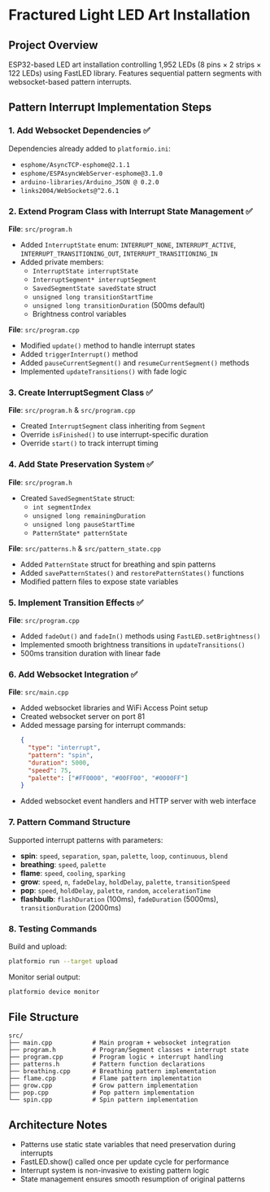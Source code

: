 # Fractured Light LED Art Installation

## Project Overview
ESP32-based LED art installation controlling 1,952 LEDs (8 pins × 2 strips × 122 LEDs) using FastLED library. Features sequential pattern segments with websocket-based pattern interrupts.

## Pattern Interrupt Implementation Steps

### 1. Add Websocket Dependencies ✅
Dependencies already added to `platformio.ini`:
- `esphome/AsyncTCP-esphome@2.1.1`
- `esphome/ESPAsyncWebServer-esphome@3.1.0` 
- `arduino-libraries/Arduino_JSON @ 0.2.0`
- `links2004/WebSockets@^2.6.1`

### 2. Extend Program Class with Interrupt State Management ✅
**File**: `src/program.h`
- Added `InterruptState` enum: `INTERRUPT_NONE`, `INTERRUPT_ACTIVE`, `INTERRUPT_TRANSITIONING_OUT`, `INTERRUPT_TRANSITIONING_IN`
- Added private members:
  - `InterruptState interruptState`
  - `InterruptSegment* interruptSegment` 
  - `SavedSegmentState savedState` struct
  - `unsigned long transitionStartTime`
  - `unsigned long transitionDuration` (500ms default)
  - Brightness control variables

**File**: `src/program.cpp`
- Modified `update()` method to handle interrupt states
- Added `triggerInterrupt()` method
- Added `pauseCurrentSegment()` and `resumeCurrentSegment()` methods
- Implemented `updateTransitions()` with fade logic

### 3. Create InterruptSegment Class ✅
**File**: `src/program.h` & `src/program.cpp`
- Created `InterruptSegment` class inheriting from `Segment`
- Override `isFinished()` to use interrupt-specific duration
- Override `start()` to track interrupt timing

### 4. Add State Preservation System ✅
**File**: `src/program.h`
- Created `SavedSegmentState` struct:
  - `int segmentIndex`
  - `unsigned long remainingDuration` 
  - `unsigned long pauseStartTime`
  - `PatternState* patternState`

**File**: `src/patterns.h` & `src/pattern_state.cpp`
- Added `PatternState` struct for breathing and spin patterns
- Added `savePatternStates()` and `restorePatternStates()` functions
- Modified pattern files to expose state variables

### 5. Implement Transition Effects ✅
**File**: `src/program.cpp`
- Added `fadeOut()` and `fadeIn()` methods using `FastLED.setBrightness()`
- Implemented smooth brightness transitions in `updateTransitions()`
- 500ms transition duration with linear fade

### 6. Add Websocket Integration ✅
**File**: `src/main.cpp`
- Added websocket libraries and WiFi Access Point setup
- Created websocket server on port 81
- Added message parsing for interrupt commands:
  ```json
  {
    "type": "interrupt",
    "pattern": "spin",
    "duration": 5000,
    "speed": 75,
    "palette": ["#FF0000", "#00FF00", "#0000FF"]
  }
  ```
- Added websocket event handlers and HTTP server with web interface

### 7. Pattern Command Structure
Supported interrupt patterns with parameters:
- **spin**: `speed`, `separation`, `span`, `palette`, `loop`, `continuous`, `blend`
- **breathing**: `speed`, `palette`
- **flame**: `speed`, `cooling`, `sparking`
- **grow**: `speed`, `n`, `fadeDelay`, `holdDelay`, `palette`, `transitionSpeed`
- **pop**: `speed`, `holdDelay`, `palette`, `random`, `accelerationTime`
- **flashbulb**: `flashDuration` (100ms), `fadeDuration` (5000ms), `transitionDuration` (2000ms)

### 8. Testing Commands
Build and upload:
```bash
platformio run --target upload
```

Monitor serial output:
```bash
platformio device monitor
```

## File Structure
```
src/
├── main.cpp           # Main program + websocket integration
├── program.h          # Program/Segment classes + interrupt state
├── program.cpp        # Program logic + interrupt handling  
├── patterns.h         # Pattern function declarations
├── breathing.cpp      # Breathing pattern implementation
├── flame.cpp          # Flame pattern implementation
├── grow.cpp           # Grow pattern implementation
├── pop.cpp            # Pop pattern implementation
└── spin.cpp           # Spin pattern implementation
```

## Architecture Notes
- Patterns use static state variables that need preservation during interrupts
- FastLED.show() called once per update cycle for performance
- Interrupt system is non-invasive to existing pattern logic
- State management ensures smooth resumption of original patterns